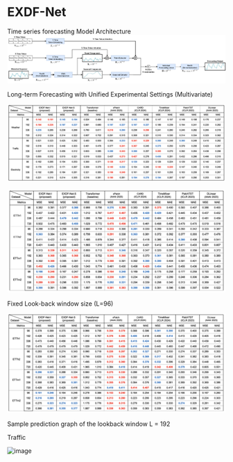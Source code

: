 # EXDF-Net
Time series forecasting
Model Architecture
![sac](figure/EXDF-Net.png)

Long-term Forecasting with Unified Experimental Settings (Multivariate)

![sac](figure/ex_results_1.png)

![sac](figure/ex_results_2.png)

Fixed Look-back window size (L=96)

![sac](figure/ex_results_3.png)

Sample prediction graph of the lookback window L = 192

Traffic

<img width="560" height="454" alt="image" src="https://github.com/user-attachments/assets/678d1234-d164-4a81-9bc7-15c13d33cac4" />


